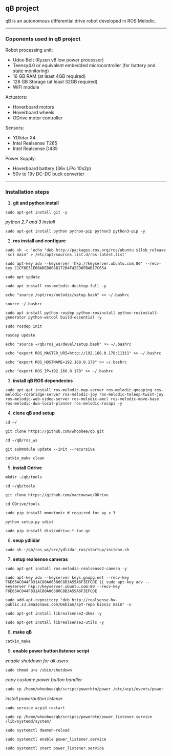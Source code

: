 ## qB project

qB is an autonomous differential drive robot developed in ROS Melodic.

----------------------------

### Coponents used in qB project
Robot processing unit: 
 - Udoo Bolt (Ryzen v8 low power processor)
 - Teensy4.0 or equivalent embedded microcontroller (for battery and state monitoring)
 - 16 GB RAM (at least 4GB required)
 - 128 GB Storage (at least 32GB required)
 - WiFi module
 
Actuators:
 - Hoverboard motors
 - Hoverboard wheels
 - ODrive motor controller
 
Sensors:
 - YDlidar X4
 - Intel Realsense T265
 - Intel Realsense D435
 
Power Supply:
 - Hoverboard battery (36v LiPo 10s2p)
 - 50v to 19v DC-DC buck converter
 
----------------------------

### Installation steps

1. **git and python install**

 `sudo apt-get install git -y`

 _python 2.7 and 3 install_

 `sudo apt-get install python python-pip python3 python3-pip -y`
 

2. **ros install and configure**

 `sudo sh -c 'echo "deb http://packages.ros.org/ros/ubuntu $(lsb_release -sc) main" > /etc/apt/sources.list.d/ros-latest.list'`
 
 `sudo apt-key adv --keyserver 'hkp://keyserver.ubuntu.com:80' --recv-key C1CF6E31E6BADE8868B172B4F42ED6FBAB17C654`

 `sudo apt update`

 `sudo apt install ros-melodic-desktop-full -y`

 `echo "source /opt/ros/melodic/setup.bash" >> ~/.bashrc`

 `source ~/.bashrc`

 `sudo apt install python-rosdep python-rosinstall python-rosinstall-generator python-wstool build-essential -y`

 `sudo rosdep init`

 `rosdep update`

 `echo "source ~/qb/ros_ws/devel/setup.bash" >> ~/.bashrc`

 `echo "export ROS_MASTER_URI=http://192.168.0.178:11311" >> ~/.bashrc`

 `echo "export ROS_HOSTNAME=192.168.0.178" >> ~/.bashrc`

 `echo "export ROS_IP=192.168.0.178" >> ~/.bashrc`
 

3. **install qB ROS dependecies**

 `sudo apt-get install ros-melodic-map-server ros-melodic-gmapping ros-melodic-rosbridge-server ros-melodic-joy ros-melodic-teleop-twist-joy ros-melodic-web-video-server ros-melodic-amcl ros-melodic-move-base ros-melodic-dwa-local-planner ros-melodic-rosapi -y`
 

4. **clone qB and setup**

 `cd ~/`

 `git clone https://github.com/whoobee/qb.git`

 `cd ~/qB/ros_ws`

 `git submodule update --init --recursive`

 `catkin_make clean`
 

5. **install Odrive**

 `mkdir ~/qb/tools`
 
 `cd ~/qb/tools`
 
 `git clone https://github.com/madcowswe/ODrive`
 
 `cd ODrive/tools`
 
 `sudo pip install monotonic # required for py < 3`
 
 `python setup.py sdist`
 
 `sudo pip install dist/odrive-*.tar.gz`
 

6. **seup ydlidar**

 `sudo sh ~/qb/ros_ws/src/ydlidar_ros/startup/initenv.sh`

7. **setup realsense cameras**

 `sudo apt-get install ros-melodic-realsense2-camera -y`
 
 `sudo apt-key adv --keyserver keys.gnupg.net --recv-key F6E65AC044F831AC80A06380C8B3A55A6F3EFCDE || sudo apt-key adv --keyserver hkp://keyserver.ubuntu.com:80 --recv-key F6E65AC044F831AC80A06380C8B3A55A6F3EFCDE`
 
 `sudo add-apt-repository "deb http://realsense-hw-public.s3.amazonaws.com/Debian/apt-repo bionic main" -u`
 
 `sudo apt-get install librealsense2-dkms -y`
 
 `sudo apt-get install librealsense2-utils -y`
 

8. **make qB**

 `catkin_make`

9. **enable power button listener script**

 _enable shutdown for all users_
 
 `sudo chmod u+s /sbin/shutdown`
 
 _copy custome power button handler_
 
 `sudo cp /home/whoobee/qb/script/powerbtn/power /etc/acpi/events/power`
 
 _install powerbutton listener_
 
 `sudo service acpid restart`
 
 `sudo cp /home/whoobee/qb/scripts/powerbtn/power_listener.service /lib/systemd/system/`
 
 `sudo systemctl daemon-reload`
 
 `sudo systemctl enable power_listener.service`
 
 `sudo systemctl start power_listener.service`
 
